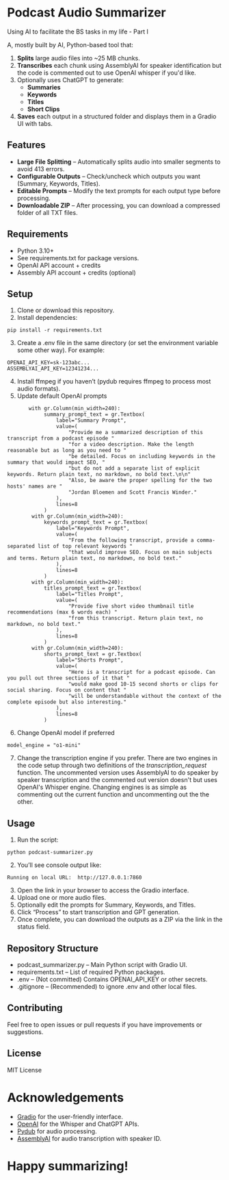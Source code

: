 # Podcast Audio Summarizer
Using AI to facilitate the BS tasks in my life - Part I

A, mostly built by AI, Python-based tool that:

1.	**Splits** large audio files into ~25 MB chunks.
2.	**Transcribes** each chunk using AssemblyAI for speaker identification but the code is commented out to use OpenAI whisper if you'd like.
3.	Optionally uses ChatGPT to generate:
	- **Summaries**
	- **Keywords**
	- **Titles**
 	- **Short Clips** 
4.	**Saves** each output in a structured folder and displays them in a Gradio UI with tabs.

## Features
-	**Large File Splitting** – Automatically splits audio into smaller segments to avoid 413 errors.
-	**Configurable Outputs** – Check/uncheck which outputs you want (Summary, Keywords, Titles).
-	**Editable Prompts** – Modify the text prompts for each output type before processing.
-	**Downloadable ZIP** – After processing, you can download a compressed folder of all TXT files.

## Requirements
-	Python 3.10+
-	See requirements.txt for package versions.
-	OpenAI API account + credits
-   Assembly API account + credits (optional)

## Setup
1.	Clone or download this repository.
2.	Install dependencies:
```
pip install -r requirements.txt
```

3.	Create a .env file in the same directory (or set the environment variable some other way). For example:

```
OPENAI_API_KEY=sk-123abc...
ASSEMBLYAI_API_KEY=12341234...
```

4.	Install ffmpeg if you haven’t (pydub requires ffmpeg to process most audio formats).
5.	Update default OpenAI prompts

```
       with gr.Column(min_width=240):
            summary_prompt_text = gr.Textbox(
                label="Summary Prompt",
                value=(
                    "Provide me a summarized description of this transcript from a podcast episode "
                    "for a video description. Make the length reasonable but as long as you need to "
                    "be detailed. Focus on including keywords in the summary that would impact SEO, "
                    "but do not add a separate list of explicit keywords. Return plain text, no markdown, no bold text.\n\n"
                    "Also, be aware the proper spelling for the two hosts' names are "
                    "Jordan Bloemen and Scott Francis Winder."
                ),
                lines=8
            )
        with gr.Column(min_width=240):
            keywords_prompt_text = gr.Textbox(
                label="Keywords Prompt",
                value=(
                    "From the following transcript, provide a comma-separated list of top relevant keywords "
                    "that would improve SEO. Focus on main subjects and terms. Return plain text, no markdown, no bold text."
                ),
                lines=8
            )
        with gr.Column(min_width=240):
            titles_prompt_text = gr.Textbox(
                label="Titles Prompt",
                value=(
                    "Provide five short video thumbnail title recommendations (max 6 words each) "
                    "from this transcript. Return plain text, no markdown, no bold text."
                ),
                lines=8
            )
        with gr.Column(min_width=240):
            shorts_prompt_text = gr.Textbox(
                label="Shorts Prompt",
                value=(
                    "Here is a transcript for a podcast episode. Can you pull out three sections of it that "
                    "would make good 10-15 second shorts or clips for social sharing. Focus on content that "
                    "will be understandable without the context of the complete episode but also interesting."
                ),
                lines=8
            )
```
6. Change OpenAI model if preferred

```
model_engine = "o1-mini"
```
7. Change the transcription engine if you prefer. There are two engines in the code setup through two definitions of the *transcription_request* function. The uncommented version uses AssemblyAI to do speaker by speaker transcription and the commented out version doesn't but uses OpenAI's Whisper engine. Changing engines is as simple as commenting out the current function and uncommenting out the the other.

## Usage
1.	Run the script:
```
python podcast-summarizer.py
```

2.	You’ll see console output like:
```
Running on local URL:  http://127.0.0.1:7860
```
3.	Open the link in your browser to access the Gradio interface.
4.	Upload one or more audio files.
5.	Optionally edit the prompts for Summary, Keywords, and Titles.
6.	Click “Process” to start transcription and GPT generation.
7.	Once complete, you can download the outputs as a ZIP via the link in the status field.

## Repository Structure
- podcast_summarizer.py – Main Python script with Gradio UI.
- requirements.txt – List of required Python packages.
- .env – (Not committed) Contains OPENAI_API_KEY or other secrets.
- .gitignore – (Recommended) to ignore .env and other local files.

## Contributing

Feel free to open issues or pull requests if you have improvements or suggestions.

## License

MIT License

# Acknowledgements
- [Gradio](https://gradio.app/) for the user-friendly interface.
- [OpenAI](https://openai.com/) for the Whisper and ChatGPT APIs.
- [Pydub](https://github.com/jiaaro/pydub) for audio processing.
- [AssemblyAI](https://www.assemblyai.com/) for audio transcription with speaker ID.

# Happy summarizing!
